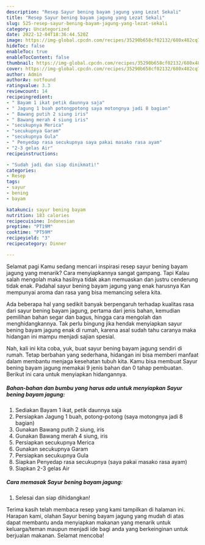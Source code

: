 ```yaml
---
description: "Resep Sayur bening bayam jagung yang Lezat Sekali"
title: "Resep Sayur bening bayam jagung yang Lezat Sekali"
slug: 525-resep-sayur-bening-bayam-jagung-yang-lezat-sekali
category: Uncategorized
date: 2022-12-04T18:36:44.520Z
image: https://img-global.cpcdn.com/recipes/35290b658cf02132/680x482cq70/sayur-bening-bayam-jagung-foto-resep-utama.jpg
hideToc: false
enableToc: true
enableTocContent: false
thumbnail: https://img-global.cpcdn.com/recipes/35290b658cf02132/680x482cq70/sayur-bening-bayam-jagung-foto-resep-utama.jpg
cover: https://img-global.cpcdn.com/recipes/35290b658cf02132/680x482cq70/sayur-bening-bayam-jagung-foto-resep-utama.jpg
author: Admin
authorAv: notfound
ratingvalue: 3.3
reviewcount: 14
recipeingredient:
- " Bayam 1 ikat petik daunnya saja"
- " Jagung 1 buah potongpotong saya motongnya jadi 8 bagian"
- " Bawang putih 2 siung iris"
- " Bawang merah 4 siung iris"
- "secukupnya Merica"
- "secukupnya Garam"
- "secukupnya Gula"
- " Penyedap rasa secukupnya saya pakai masako rasa ayam"
- "2-3 gelas Air"
recipeinstructions:

- "Sudah jadi dan siap dinikmati!"
categories:
- Resep
tags:
- sayur
- bening
- bayam

katakunci: sayur bening bayam 
nutrition: 183 calories
recipecuisine: Indonesian
preptime: "PT19M"
cooktime: "PT59M"
recipeyield: "3"
recipecategory: Dinner

---
```



Selamat pagi Kamu sedang mencari inspirasi resep sayur bening bayam jagung yang menarik? Cara menyiapkannya sangat gampang. Tapi Kalau salah mengolah maka hasilnya tidak akan memuaskan dan justru cenderung tidak enak. Padahal sayur bening bayam jagung yang enak harusnya Kan mempunyai aroma dan rasa yang bisa memancing selera kita.


Ada beberapa hal yang sedikit banyak berpengaruh terhadap kualitas rasa dari sayur bening bayam jagung, pertama dari jenis bahan, kemudian pemilihan bahan segar dan bagus, hingga cara mengolah dan menghidangkannya. Tak perlu bingung jika hendak menyiapkan sayur bening bayam jagung enak di rumah, karena asal sudah tahu caranya maka hidangan ini mampu menjadi sajian spesial.




Nah, kali ini kita coba, yuk, buat sayur bening bayam jagung sendiri di rumah. Tetap berbahan yang sederhana, hidangan ini bisa memberi manfaat dalam membantu menjaga kesehatan tubuh kita. Kamu bisa membuat Sayur bening bayam jagung memakai 9 jenis bahan dan 0 tahap pembuatan. Berikut ini cara untuk menyiapkan hidangannya.

<!--inarticleads1-->

##### Bahan-bahan dan bumbu yang harus ada untuk menyiapkan Sayur bening bayam jagung:

1. Sediakan  Bayam 1 ikat, petik daunnya saja
1. Persiapkan  Jagung 1 buah, potong-potong (saya motongnya jadi 8 bagian)
1. Gunakan  Bawang putih 2 siung, iris
1. Gunakan  Bawang merah 4 siung, iris
1. Persiapkan secukupnya Merica
1. Gunakan secukupnya Garam
1. Persiapkan secukupnya Gula
1. Siapkan  Penyedap rasa secukupnya (saya pakai masako rasa ayam)
1. Siapkan 2-3 gelas Air




<!--inarticleads2-->

##### Cara memasak Sayur bening bayam jagung:


1. Selesai dan siap dihidangkan!



Terima kasih telah membaca resep yang kami tampilkan di halaman ini. Harapan kami, olahan Sayur bening bayam jagung yang mudah di atas dapat membantu anda menyiapkan makanan yang menarik untuk keluarga/teman maupun menjadi ide bagi anda yang berkeinginan untuk berjualan makanan. Selamat mencoba!
